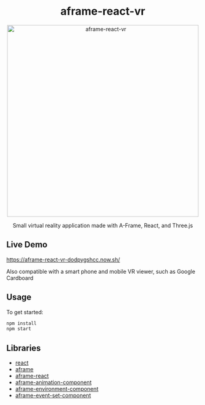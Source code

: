 <h1 align="center">aframe-react-vr</h1>

<p align="center">
  <img
    width="500"
    alt="aframe-react-vr"
    src="https://upload.wikimedia.org/wikipedia/commons/e/ee/Vr-app.jpg">
</p>

<p align="center">Small virtual reality application made with A-Frame, React, and Three.js</p>

## Live Demo
https://aframe-react-vr-dodpygshcc.now.sh/
<p>Also compatible with a smart phone and mobile VR viewer, such as Google Cardboard</p>

## Usage

To get started:

```bash
npm install
npm start
```

## Libraries
- [react](https://facebook.github.io/react/)
- [aframe](https://github.com/aframevr/aframe/)
- [aframe-react](https://github.com/ngokevin/aframe-react)
- [aframe-animation-component](https://github.com/ngokevin/kframe/tree/master/components/animation/)
- [aframe-environment-component](https://github.com/feiss/aframe-environment-component)
- [aframe-event-set-component](https://github.com/ngokevin/kframe/tree/master/components/event-set/)
